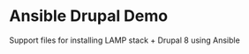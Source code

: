 Ansible Drupal Demo
===================

Support files for installing LAMP stack + Drupal 8 using Ansible
